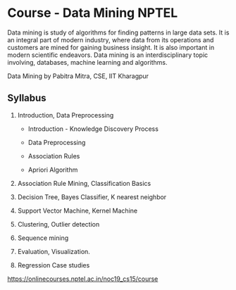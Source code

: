 # Course - Data Mining NPTEL

Data mining is study of algorithms for finding patterns in large data sets. It is an integral part of modern industry, where data from its operations and customers are mined for gaining business insight. It is also important in modern scientific endeavors. Data mining is an interdisciplinary topic involving, databases, machine learning and algorithms.

Data Mining by Pabitra Mitra, CSE, IIT Kharagpur

## Syllabus

1. Introduction, Data Preprocessing

   - Introduction - Knowledge Discovery Process

   - Data Preprocessing

   - Association Rules

   - Apriori Algorithm

2. Association Rule Mining, Classification Basics

3. Decision Tree, Bayes Classifier, K nearest neighbor

4. Support Vector Machine, Kernel Machine

5. Clustering, Outlier detection

6. Sequence mining

7. Evaluation, Visualization.

8. Regression Case studies

<https://onlinecourses.nptel.ac.in/noc19_cs15/course>
